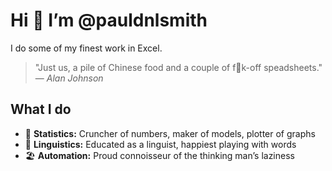 # Hi 👋 I’m @pauldnlsmith

I do some of my finest work in Excel.

> "Just us, a pile of Chinese food and a couple of f🙉k-off speadsheets."  
> — <cite>Alan Johnson</cite>

## What I do

- 🧮 **Statistics:** Cruncher of numbers, maker of models, plotter of graphs  
- 💬 **Linguistics:** Educated as a linguist, happiest playing with words  
- 🏖️ **Automation:** Proud connoisseur of the thinking man’s laziness
